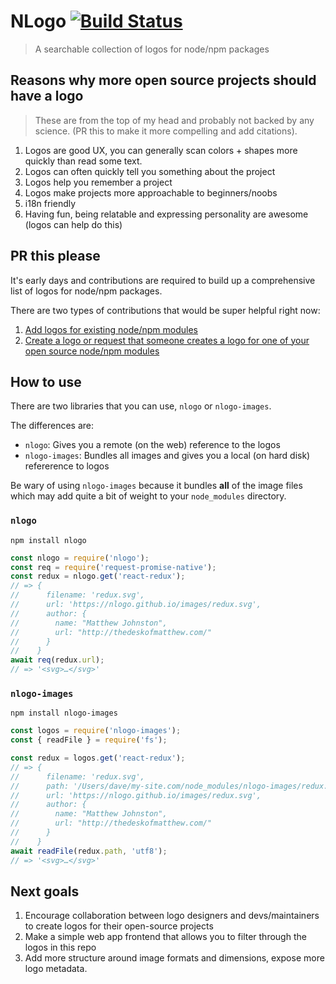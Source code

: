 # NLogo [![Build Status](https://travis-ci.org/davej/NLogo.svg?branch=master)](https://travis-ci.org/davej/NLogo)

> A searchable collection of logos for node/npm packages

## Reasons why more open source projects should have a logo

> These are from the top of my head and probably not backed by any science. (PR this to make it more compelling and add citations).

1.  Logos are good UX, you can generally scan colors + shapes more quickly than read some text.
2.  Logos can often quickly tell you something about the project
3.  Logos help you remember a project
4.  Logos make projects more approachable to beginners/noobs
5.  i18n friendly
6.  Having fun, being relatable and expressing personality are awesome (logos can help do this)

## PR this please

It's early days and contributions are required to build up a comprehensive list of logos for node/npm packages.

There are two types of contributions that would be super helpful right now:

1.  [Add logos for existing node/npm modules](./CONTRIBUTING.md#1-add-logos-for-existing-nodenpm-modules)
2.  [Create a logo or request that someone creates a logo for one of your open source node/npm modules](./CONTRIBUTING.md#2-request-that-someone-creates-a-logo-for-one-of-your-open-source-nodenpm-modules)

## How to use

There are two libraries that you can use, `nlogo` or `nlogo-images`.

The differences are:

* `nlogo`: Gives you a remote (on the web) reference to the logos
* `nlogo-images`: Bundles all images and gives you a local (on hard disk) refererence to logos

Be wary of using `nlogo-images` because it bundles **all** of the image files which may add quite a bit of weight to your `node_modules` directory.

### `nlogo`

```
npm install nlogo
```

```js
const nlogo = require('nlogo');
const req = require('request-promise-native');
const redux = nlogo.get('react-redux');
// => {
//      filename: 'redux.svg',
//      url: 'https://nlogo.github.io/images/redux.svg',
//      author: {
//        name: "Matthew Johnston",
//        url: "http://thedeskofmatthew.com/"
//      }
//    }
await req(redux.url);
// => '<svg>…</svg>'
```

### `nlogo-images`

```
npm install nlogo-images
```

```js
const logos = require('nlogo-images');
const { readFile } = require('fs');

const redux = logos.get('react-redux');
// => {
//      filename: 'redux.svg',
//      path: '/Users/dave/my-site.com/node_modules/nlogo-images/redux.svg',
//      url: 'https://nlogo.github.io/images/redux.svg',
//      author: {
//        name: "Matthew Johnston",
//        url: "http://thedeskofmatthew.com/"
//      }
//    }
await readFile(redux.path, 'utf8');
// => '<svg>…</svg>'
```

## Next goals

1.  Encourage collaboration between logo designers and devs/maintainers to create logos for their open-source projects
2.  Make a simple web app frontend that allows you to filter through the logos in this repo
3.  Add more structure around image formats and dimensions, expose more logo metadata.
